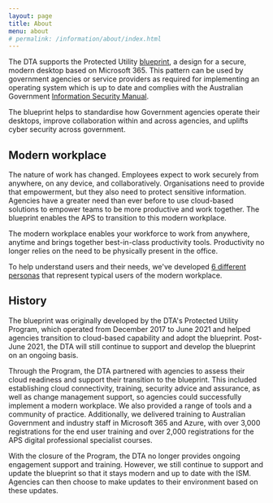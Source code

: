 ```yaml
---
layout: page
title: About
menu: about
# permalink: /information/about/index.html
---
```


The DTA supports the Protected Utility [blueprint](/blueprint/), a design for a secure, modern desktop based on Microsoft 365. This pattern can be used by government agencies or service providers as required for implementing an operating system which is up to date and complies with the Australian Government [Information Security Manual](https://www.cyber.gov.au/acsc/view-all-content/ism).

The blueprint helps to standardise how Government agencies operate their desktops, improve collaboration within and across agencies, and uplifts cyber security across government.

## Modern workplace

The nature of work has changed. Employees expect to work securely from anywhere, on any device, and collaboratively. Organisations need to provide that empowerment, but they also need to protect sensitive information. Agencies have a greater need than ever before to use cloud-based solutions to empower teams to be more productive and work together. The blueprint enables the APS to transition to this modern workplace.

The modern workplace enables your workforce to work from anywhere, anytime and brings together best-in-class productivity tools. Productivity no longer relies on the need to be physically present in the office.

To help understand users and their needs, we've developed [6 different personas](personas.html) that represent typical users of the modern workplace.

## History

The blueprint was originally developed by the DTA's Protected Utility Program, which operated from December 2017 to June 2021 and helped agencies transition to cloud-based capability and adopt the blueprint. Post-June 2021, the DTA will still continue to support and develop the blueprint on an ongoing basis. 

Through the Program, the DTA partnered with agencies to assess their cloud readiness and support their transition to the blueprint. This included establishing cloud connectivity, training, security advice and assurance, as well as change management support, so agencies could successfully implement a modern workplace. We also provided a range of tools and a community of practice. Additionally, we delivered training to Australian Government and industry staff in Microsoft 365 and Azure, with over 3,000 registrations for the end user training and over 2,000 registrations for the APS digital professional specialist courses.

With the closure of the Program, the DTA no longer provides ongoing engagement support and training. However, we still continue to support and update the blueprint so that it stays modern and up to date with the ISM. Agencies can then choose to make updates to their environment based on these updates. 
